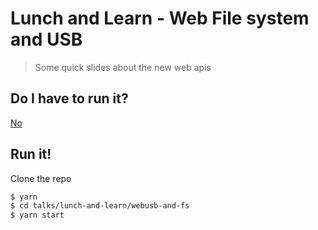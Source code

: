 # Lunch and Learn - Web File system and USB
> Some quick slides about the new web apis

## Do I have to run it?

[No](./deck.pdf) 

## Run it!

Clone the repo

```bash
$ yarn
$ cd talks/lunch-and-learn/webusb-and-fs
$ yarn start
```